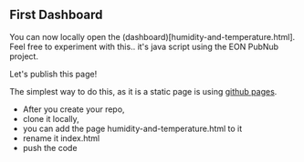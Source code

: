 ## First Dashboard

You can now locally open the (dashboard)[humidity-and-temperature.html]. Feel free to experiment with this.. it's java script using the EON PubNub project.

Let's publish this page!

The simplest way to do this, as it is a static page is using [github pages](https://hackernoon.com/use-custom-domain-with-github-pages-2-straightforward-steps-cf561eee244f).

- After you create your repo,
- clone it locally,
- you can add the page humidity-and-temperature.html to it
- rename it index.html
- push the code
